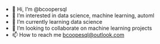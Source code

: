 - 👋 Hi, I’m @bcoopersql
- 👀 I’m interested in data science, machine learning, automl
- 🌱 I’m currently learning data science
- 💞️ I’m looking to collaborate on machine learning projects
- 📫 How to reach me bcoopesql@outlook.com

<!---
bcooper1970/bcooper1970 is a ✨ special ✨ repository because its `README.md` (this file) appears on your GitHub profile.
You can click the Preview link to take a look at your changes.
--->
